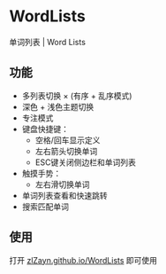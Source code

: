 # WordLists

单词列表 | Word Lists

## 功能

- 多列表切换 × (有序 + 乱序模式)
- 深色 + 浅色主题切换
- 专注模式
- 键盘快捷键：
  - 空格/回车显示定义
  - 左右箭头切换单词
  - ESC键关闭侧边栏和单词列表
- 触摸手势：
  - 左右滑切换单词
- 单词列表查看和快速跳转
- 搜索匹配单词

## 使用

打开 [zlZayn.github.io/WordLists](https://zlZayn.github.io/WordLists/) 即可使用
